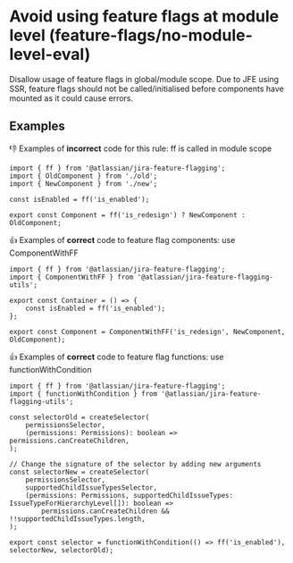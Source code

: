 # Avoid using feature flags at module level (feature-flags/no-module-level-eval)

Disallow usage of feature flags in global/module scope. Due to JFE using SSR, feature flags should
not be called/initialised before components have mounted as it could cause errors.

## Examples

👎 Examples of **incorrect** code for this rule: ff is called in module scope

```tsx
import { ff } from '@atlassian/jira-feature-flagging';
import { OldComponent } from './old';
import { NewComponent } from './new';

const isEnabled = ff('is_enabled');

export const Component = ff('is_redesign') ? NewComponent : OldComponent;
```

👍 Examples of **correct** code to feature flag components: use ComponentWithFF

```tsx
import { ff } from '@atlassian/jira-feature-flagging';
import { ComponentWithFF } from '@atlassian/jira-feature-flagging-utils';

export const Container = () => {
	const isEnabled = ff('is_enabled');
};

export const Component = ComponentWithFF('is_redesign', NewComponent, OldComponent);
```

👍 Examples of **correct** code to feature flag functions: use functionWithCondition

```tsx
import { ff } from '@atlassian/jira-feature-flagging';
import { functionWithCondition } from '@atlassian/jira-feature-flagging-utils';

const selectorOld = createSelector(
	permissionsSelector,
	(permissions: Permissions): boolean => permissions.canCreateChildren,
);

// Change the signature of the selector by adding new arguments
const selectorNew = createSelector(
	permissionsSelector,
	supportedChildIssueTypesSelector,
	(permissions: Permissions, supportedChildIssueTypes: IssueTypeForHierarchyLevel[]): boolean =>
		permissions.canCreateChildren && !!supportedChildIssueTypes.length,
);

export const selector = functionWithCondition(() => ff('is_enabled'), selectorNew, selectorOld);
```
